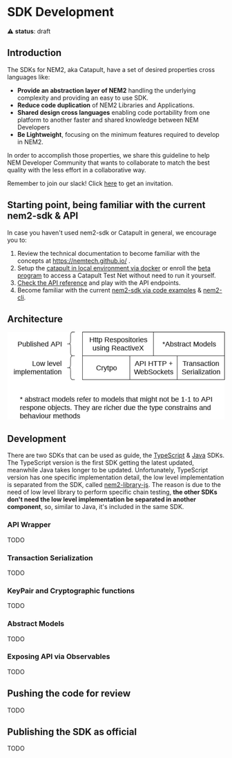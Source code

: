 # SDK Development

:warning: **status**: draft

## Introduction

The SDKs for NEM2, aka Catapult, have a set of desired properties cross languages like:

- **Provide an abstraction layer of NEM2** handling the underlying complexity and providing an easy to use SDK.
- **Reduce code duplication** of NEM2 Libraries and Applications.
- **Shared design cross languages** enabling code portability from one platform to another faster and shared knowledge between NEM Developers
- **Be Lightweight**, focusing on the minimum features required to develop in NEM2.

In order to accomplish those properties, we share this guideline to help NEM Developer Community that wants to collaborate to match the best quality with the less effort in a collaborative way.

Remember to join our slack! Click [here][slack-invitation] to get an invitation.

## Starting point, being familiar with the current nem2-sdk & API

In case you haven't used nem2-sdk or Catapult in general, we encourage you to:

1. Review the technical documentation to become familiar with the concepts at https://nemtech.github.io/ .
2. Setup the [catapult in local environment via docker][docker] or enroll the [beta program][beta-program] to access a Catapult Test Net without need to run it yourself.
3. [Check the API reference][api-ref] and play with the API endpoints.
4. Become familiar with the current [nem2-sdk via code examples][sdk-guide] & [nem2-cli][cli].

## Architecture

![sdk architecture](sdk-development-assets/sdk-architecture.png)

## Development

There are two SDKs that can be used as guide, the [TypeScript][sdk-ts] & [Java][sdk-java] SDKs. The TypeScript version is the first SDK getting the latest updated, meanwhile Java takes longer to be updated. Unfortunately, TypeScript version has one specific implementation detail, the low level implementation is separated from the SDK, called [nem2-library-js][library-js]. The reason is due to the need of low level library to perform specific chain testing, **the other SDKs don't need the low level implementation be separated in another component**, so, similar to Java, it's included in the same SDK.

### API Wrapper

TODO

### Transaction Serialization

TODO

### KeyPair and Cryptographic functions

TODO

### Abstract Models

TODO

### Exposing API via Observables

TODO

## Pushing the code for review

TODO

## Publishing the SDK as official

TODO

[sdk-ts]: https://github.com/nemtech/nem2-sdk-typescript-javascript
[sdk-java]: https://github.com/nemtech/nem2-sdk-java
[sdk-guide]: https://nemtech.github.io/guides/overview.html
[cli]: https://nemtech.github.io/cli/overview.html
[library-js]: https://github.com/nemtech/nem2-library-js
[api-ref]: https://nemtech.github.io/api/overview.html#reference-tools
[docker]: https://github.com/tech-bureau/catapult-service-bootstrap
[beta-program]: http://mijin.io/en/catapult
[slack-invitation]: https://join.slack.com/t/nem2/shared_invite/enQtMzY4MDc2NTg0ODgyLTFhZjgxM2NhYTQ1MTY1Mjk0ZDE2ZTJlYzUxYWYxYmJlYjAyY2EwNGM5NzgxMjM4MGEzMDc5ZDIwYTgzZjgyODM